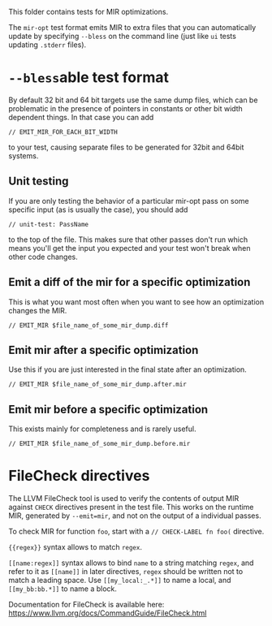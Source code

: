 This folder contains tests for MIR optimizations.

The `mir-opt` test format emits MIR to extra files that you can automatically update by specifying
`--bless` on the command line (just like `ui` tests updating `.stderr` files).

# `--bless`able test format

By default 32 bit and 64 bit targets use the same dump files, which can be problematic in the
presence of pointers in constants or other bit width dependent things. In that case you can add

```
// EMIT_MIR_FOR_EACH_BIT_WIDTH
```

to your test, causing separate files to be generated for 32bit and 64bit systems.

## Unit testing

If you are only testing the behavior of a particular mir-opt pass on some specific input (as is
usually the case), you should add

```
// unit-test: PassName
```

to the top of the file. This makes sure that other passes don't run which means you'll get the input
you expected and your test won't break when other code changes.

## Emit a diff of the mir for a specific optimization

This is what you want most often when you want to see how an optimization changes the MIR.

```
// EMIT_MIR $file_name_of_some_mir_dump.diff
```

## Emit mir after a specific optimization

Use this if you are just interested in the final state after an optimization.

```
// EMIT_MIR $file_name_of_some_mir_dump.after.mir
```

## Emit mir before a specific optimization

This exists mainly for completeness and is rarely useful.

```
// EMIT_MIR $file_name_of_some_mir_dump.before.mir
```

# FileCheck directives

The LLVM FileCheck tool is used to verify the contents of output MIR against `CHECK` directives
present in the test file. This works on the runtime MIR, generated by `--emit=mir`, and not
on the output of a individual passes.

To check MIR for function `foo`, start with a `// CHECK-LABEL fn foo(` directive.

`{{regex}}` syntax allows to match `regex`.

`[[name:regex]]` syntax allows to bind `name` to a string matching `regex`, and refer to it
as `[[name]]` in later directives, `regex` should be written not to match a leading space.
Use `[[my_local:_.*]]` to name a local, and `[[my_bb:bb.*]]` to name a block.

Documentation for FileCheck is available here: https://www.llvm.org/docs/CommandGuide/FileCheck.html
